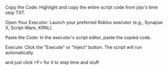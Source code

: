 Copy the Code: Highlight and copy the entire script code from jojo's time stop TXT.

Open Your Executor: Launch your preferred Roblox executor (e.g., Synapse X, Script-Ware, KRNL).

Paste the Code: In the executor's script editor, paste the copied code.

Execute: Click the "Execute" or "Inject" button. The script will run automatically.

and just click >F< for it to stop time and stuff 
